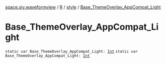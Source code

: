 [space.siy.waveformview](../../index.md) / [R](../index.md) / [style](index.md) / [Base_ThemeOverlay_AppCompat_Light](./-base_-theme-overlay_-app-compat_-light.md)

# Base_ThemeOverlay_AppCompat_Light

`static var Base_ThemeOverlay_AppCompat_Light: `[`Int`](https://kotlinlang.org/api/latest/jvm/stdlib/kotlin/-int/index.html)
`static var Base_ThemeOverlay_AppCompat_Light: `[`Int`](https://kotlinlang.org/api/latest/jvm/stdlib/kotlin/-int/index.html)